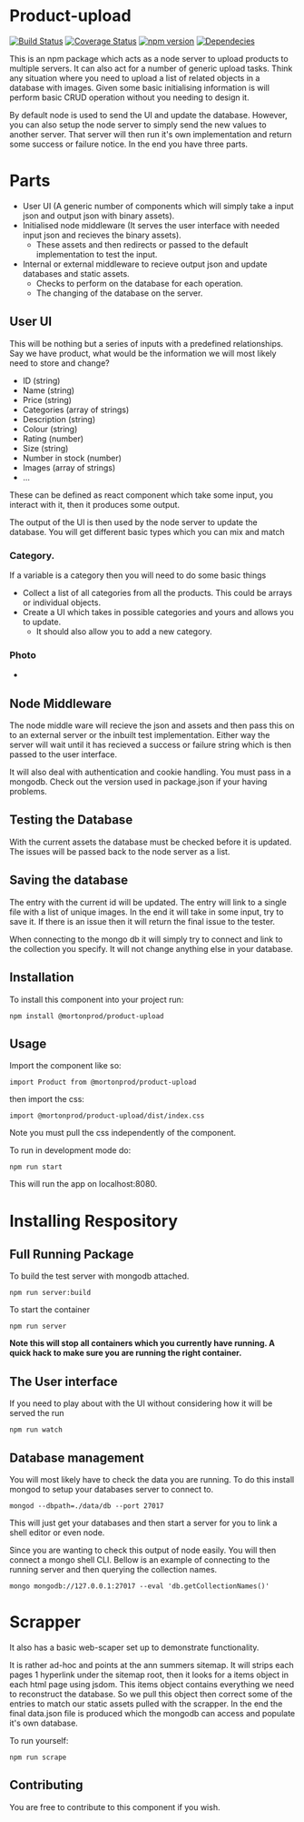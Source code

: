 # Product-upload
[![Build Status](https://travis-ci.org/mortonprod/product-upload.svg?branch=master)](https://travis-ci.org/mortonprod/product-upload)
[![Coverage Status](https://coveralls.io/repos/github/mortonprod/product-upload/badge.svg?branch=master)](https://coveralls.io/github/mortonprod/product-upload?branch=master)
[![npm version](https://badge.fury.io/js/%40mortonprod%2Fproduct-upload.svg)](https://badge.fury.io/js/%40mortonprod%2Fproduct-upload)
[![Dependecies](https://david-dm.org/mortonprod/product-upload.svg)](https://david-dm.org/mortonprod/product-upload.svg)


This is an npm package which acts as a node server to upload products to multiple servers. It can also act for a number of generic upload tasks. Think any situation where you need to upload a list of related objects in a database with images. Given some basic initialising information is will perform basic CRUD operation without you needing to design it.

By default node is used to send the UI and update the database. However, you can also setup the node server to simply send the new values to another server. That server will then run it's own implementation and return some success or failure notice. In the end you have three parts. 

# Parts

* User UI (A generic number of components which will simply take a input json and output json with binary assets).
* Initialised node middleware (It serves the user interface with needed input json and recieves the binary assets).
    * These assets and then redirects or passed to the default implementation to test the input.
* Internal or external middleware to recieve output json and update databases and static assets.
    * Checks to perform on the database for each operation.
    * The changing of the database on the server.

## User UI 

This will be nothing but a series of inputs with a predefined relationships.
Say we have product, what would be the information we will most likely need to store and change?

* ID (string)
* Name (string)
* Price (string) 
* Categories (array of strings)
* Description (string)
* Colour (string)
* Rating (number)
* Size (string)
* Number in stock (number)
* Images (array of strings)
* ...

These can be defined as react component which take some input, you interact with it, then it produces some output.

The output of the UI is then used by the node server to update the database. 
You will get different basic types which you can mix and match

### Category. 

If a variable is a category then you will need to do some basic things

* Collect a list of all categories from all the products. This could be arrays or individual objects.
* Create a UI which takes in possible categories and yours and allows you to update.
    * It should also allow you to add a new category.

### Photo

* 

## Node Middleware

The node middle ware will recieve the json and assets and then pass this on to an external server or the inbuilt test implementation. Either way the server will wait until it has recieved a success or failure string which is then passed to the user interface.

It will also deal with authentication and cookie handling. You must pass in a mongodb. Check out the version used in package.json if your having problems. 

## Testing the Database

With the current assets the database must be checked before it is updated. The issues will be passed back to the node server as a list. 

## Saving the database 

The entry with the current id will be updated. The entry will link to a single file with a list of unique images. 
In the end it will take in some input, try to save it. If there is an issue then it will return the final issue to the tester. 

When connecting to the mongo db it will simply try to connect and link to the collection you specify. It will not change anything else in your database.

 


## Installation
To install this component into your project run:

`npm install @mortonprod/product-upload`


## Usage

Import the component like so:

`
import Product from @mortonprod/product-upload
`


then import the css:


`
import @mortonprod/product-upload/dist/index.css
` 

Note you must pull the css independently of the component. 


To run in development mode do:

`
npm run start
`

This will run the app on localhost:8080.

# Installing Respository

## Full Running Package 
To build the test server with mongodb attached.

```
npm run server:build
``` 

To start the container

```
npm run server
```

**Note this will stop all containers which you currently have running. A quick hack to make sure you are running the right container.**

## The User interface
If you need to play about with the UI without considering how it will be served the run 

```
npm run watch
```

## Database management

You will most likely have to check the data you are running. 
To do this install mongod to setup your databases server to connect to.  

```
mongod --dbpath=./data/db --port 27017
```

This will just get your databases and then start a server for you to link a shell editor or even node. 


Since you are wanting to check this output of node easily. You will then connect a mongo shell CLI. Bellow is an example of connecting to the running server and then querying the collection names.

```
mongo mongodb://127.0.0.1:27017 --eval 'db.getCollectionNames()'
```


# Scrapper

It also has a basic web-scaper set up to demonstrate functionality. 


It is rather ad-hoc and points at the ann summers sitemap. It will strips each pages 1 hyperlink under the sitemap root, then it looks for a items object in each html page using jsdom. This items object contains everything we need to reconstruct the database. So we pull this object then correct some of the entries to match our static assets pulled with the scrapper. In the end the final data.json file is produced which the mongodb can access and populate it's own database.

To run yourself:

```
npm run scrape
```

## Contributing

You are free to contribute to this component if you wish.
